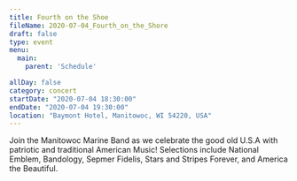 ```yaml
---
title: Fourth on the Shoe
fileName: 2020-07-04_Fourth_on_the_Shore
draft: false
type: event
menu: 
  main:
    parent: 'Schedule'

allDay: false
category: concert
startDate: "2020-07-04 18:30:00"
endDate: "2020-07-04 19:30:00"
location: "Baymont Hotel, Manitowoc, WI 54220, USA"
---
```

Join the Manitowoc Marine Band as we celebrate the good old U.S.A with patriotic and traditional American Music!  Selections include National Emblem, Bandology, Sepmer Fidelis, Stars and Stripes Forever, and America the Beautiful.
